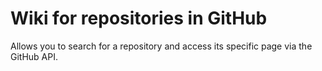 # Wiki for repositories in GitHub

Allows you to search for a repository and access its specific page via the GitHub API.